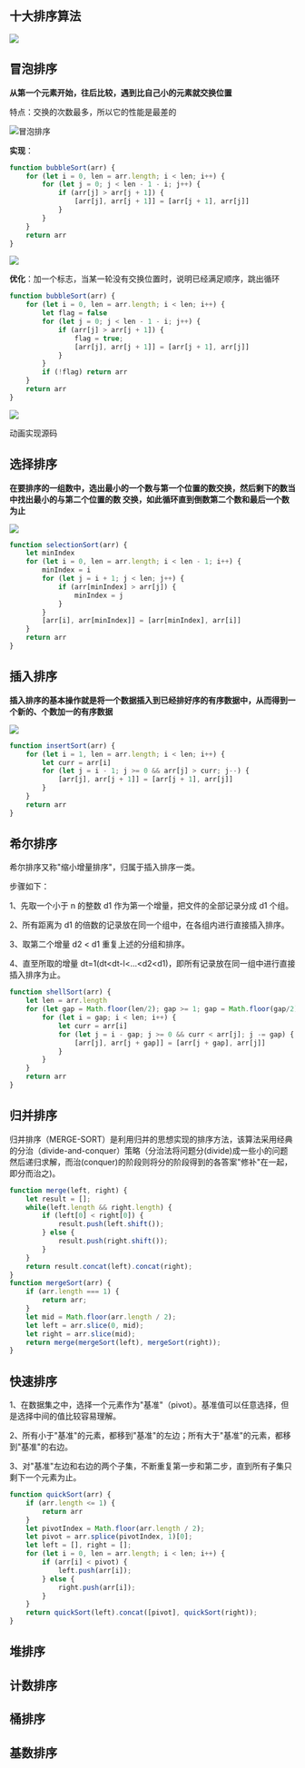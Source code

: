 ## 十大排序算法

![](http://qiniu.cdn.cl8023.com/%E6%8E%92%E5%BA%8F/%E5%A4%8D%E6%9D%82%E5%BA%A6.png)



## 冒泡排序

**从第一个元素开始，往后比较，遇到比自己小的元素就交换位置**  

特点：交换的次数最多，所以它的性能是最差的

![冒泡排序](http://qiniu.cdn.cl8023.com/%E6%8E%92%E5%BA%8F/%E5%86%92%E6%B3%A1%E6%8E%92%E5%BA%8F.gif)

**实现**：

```js
function bubbleSort(arr) {
	for (let i = 0, len = arr.length; i < len; i++) {
		for (let j = 0; j < len - 1 - i; j++) {
			if (arr[j] > arr[j + 1]) {
                [arr[j], arr[j + 1]] = [arr[j + 1], arr[j]]
			}
		}
	}
	return arr
}
```

![](https://cloud-images-1255423800.cos.ap-guangzhou.myqcloud.com/JS-%E6%8E%92%E5%BA%8F-bubble-01.gif)

**优化**：加一个标志，当某一轮没有交换位置时，说明已经满足顺序，跳出循环

```js
function bubbleSort(arr) {
	for (let i = 0, len = arr.length; i < len; i++) {
        let flag = false
		for (let j = 0; j < len - 1 - i; j++) {
			if (arr[j] > arr[j + 1]) {
                flag = true;
                [arr[j], arr[j + 1]] = [arr[j + 1], arr[j]]
			}
		}
        if (!flag) return arr
	}
	return arr
}
```

![](https://cloud-images-1255423800.cos.ap-guangzhou.myqcloud.com/JS-%E6%8E%92%E5%BA%8F-bubble-02.gif)

动画实现源码



## 选择排序

**在要排序的一组数中，选出最小的一个数与第一个位置的数交换，然后剩下的数当中找出最小的与第二个位置的数
交换，如此循环直到倒数第二个数和最后一个数为止**

![](http://qiniu.cdn.cl8023.com/%E6%8E%92%E5%BA%8F/%E9%80%89%E6%8B%A9%E6%8E%92%E5%BA%8F.gif)
```js
function selectionSort(arr) {
	let minIndex
    for (let i = 0, len = arr.length; i < len - 1; i++) {
        minIndex = i
        for (let j = i + 1; j < len; j++) {
            if (arr[minIndex] > arr[j]) {
                minIndex = j
            }
        }
        [arr[i], arr[minIndex]] = [arr[minIndex], arr[i]]
    }
    return arr
}
```



## 插入排序

**插入排序的基本操作就是将一个数据插入到已经排好序的有序数据中，从而得到一个新的、个数加一的有序数据**

![](http://qiniu.cdn.cl8023.com/%E6%8E%92%E5%BA%8F/%E6%8F%92%E5%85%A5%E6%8E%92%E5%BA%8F.gif)
```js
function insertSort(arr) {
	for (let i = 1, len = arr.length; i < len; i++) {
		let curr = arr[i]
		for (let j = i - 1; j >= 0 && arr[j] > curr; j--) {
			[arr[j], arr[j + 1]] = [arr[j + 1], arr[j]]
		}
	}
	return arr
}
```



## 希尔排序

希尔排序又称"缩小增量排序"，归属于插入排序一类。

步骤如下：

1、先取一个小于 n 的整数 d1 作为第一个增量，把文件的全部记录分成 d1 个组。

2、所有距离为 d1 的倍数的记录放在同一个组中，在各组内进行直接插入排序。

3、取第二个增量 d2 < d1 重复上述的分组和排序。

4、直至所取的增量 dt=1(dt<dt-l<…<d2<d1)，即所有记录放在同一组中进行直接插入排序为止。

```js
function shellSort(arr) {
    let len = arr.length
    for (let gap = Math.floor(len/2); gap >= 1; gap = Math.floor(gap/2)) {
        for (let i = gap; i < len; i++) {
            let curr = arr[i]
            for (let j = i - gap; j >= 0 && curr < arr[j]; j -= gap) {
                [arr[j], arr[j + gap]] = [arr[j + gap], arr[j]]
            }
        }
    }
    return arr
}
```



## 归并排序

归并排序（MERGE-SORT）是利用归并的思想实现的排序方法，该算法采用经典的分治（divide-and-conquer）策略（分治法将问题分(divide)成一些小的问题然后递归求解，而治(conquer)的阶段则将分的阶段得到的各答案"修补"在一起，即分而治之)。

```js
function merge(left, right) {
	let result = [];
	while(left.length && right.length) {
		if (left[0] < right[0]) {
			result.push(left.shift());
		} else {
			result.push(right.shift());
		}
	}
	return result.concat(left).concat(right);
}
function mergeSort(arr) {
	if (arr.length === 1) {
		return arr;
	}
	let mid = Math.floor(arr.length / 2);
	let left = arr.slice(0, mid);
	let right = arr.slice(mid);
	return merge(mergeSort(left), mergeSort(right));
}
```



## 快速排序

1、在数据集之中，选择一个元素作为"基准"（pivot）。基准值可以任意选择，但是选择中间的值比较容易理解。

2、所有小于"基准"的元素，都移到"基准"的左边；所有大于"基准"的元素，都移到"基准"的右边。

3、对"基准"左边和右边的两个子集，不断重复第一步和第二步，直到所有子集只剩下一个元素为止。

```js
function quickSort(arr) {
	if (arr.length <= 1) {
		return arr
	}
	let pivotIndex = Math.floor(arr.length / 2);
	let pivot = arr.splice(pivotIndex, 1)[0];
	let left = [], right = [];
	for (let i = 0, len = arr.length; i < len; i++) {
		if (arr[i] < pivot) {
			left.push(arr[i]);
		} else {
			right.push(arr[i]);
		}
	}
	return quickSort(left).concat([pivot], quickSort(right));
}
```



## 堆排序

## 计数排序

## 桶排序

## 基数排序